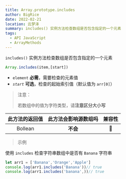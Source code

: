 ```yaml
---
title: Array.prototype.includes
author: BigRice
date: 2022-02-21
location: 云梦泽
summary: includes() 实例方法检查数组是否包含指定的一个元素
tags:
  - API JavaScript
  - ArrayMethods
---
```


`includes()` 实例方法检查数组是否包含指定的一个元素

```js
Array.includes(item,[start])
```

- `element` **必需**，需要检查的元素值
- *`start`* **可选**，检查的起始索引值（默认值为 `arr[0]`）

> 注意：
>
> 若数组中的值为字符类型，请**注意区分大小写**

| 此方法的返回值 | 此方法会影响源数组吗 | 兼容性 |
| :------------: | :------------------: | :----: |
|    Bollean     |       **不会**       |   🔴    |

> 示例 

使用 `includes` 检查字符串数组中是否有 `Banana` 字符串

```js
let arr1 = ['Banana','Orange','Apple']
console.log(arr1.includes('Banana'))// true
console.log(arr1.includes('banana',))// true
```

